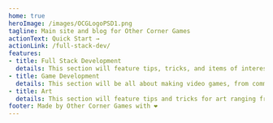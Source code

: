 ```yaml
---
home: true
heroImage: /images/OCGLogoPSD1.png
tagline: Main site and blog for Other Corner Games
actionText: Quick Start →
actionLink: /full-stack-dev/
features:
- title: Full Stack Development
  details: This section will feature tips, tricks, and items of interest to full stack web development.
- title: Game Development
  details: This section will be all about making video games, from command line, the web, to standalone application.
- title: Art
  details: This section will feature tips and tricks for art ranging from traditional to digital with an emphasis on content creation for games or media.
footer: Made by Other Corner Games with ❤️
---
```

